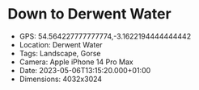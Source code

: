 # Down to Derwent Water

- GPS: 54.564227777777774,-3.1622194444444442
- Location: Derwent Water
- Tags: Landscape, Gorse
- Camera: Apple iPhone 14 Pro Max
- Date: 2023-05-06T13:15:20.000+01:00
- Dimensions: 4032x3024
